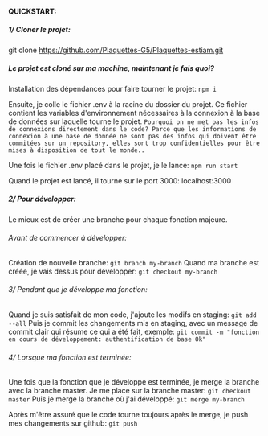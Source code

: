 

#### QUICKSTART:
##### 1/ Cloner le projet:
git clone https://github.com/Plaquettes-G5/Plaquettes-estiam.git

##### Le projet est cloné sur ma machine, maintenant je fais quoi?

Installation des dépendances pour faire tourner le projet:
`npm i`

Ensuite, je colle le fichier .env à la racine du dossier du projet.
Ce fichier contient les variables d'environnement nécessaires à la connexion à la base de données sur laquelle tourne le projet.
`Pourquoi on ne met pas les infos de connexions directement dans le code? Parce que les informations de connexion à une base de donnée ne sont pas des infos qui doivent être commitées sur un repository, elles sont trop confidentielles pour être mises à disposition de tout le monde..`

Une fois le fichier .env placé dans le projet, je le lance:
`npm run start`

Quand le projet est lancé, il tourne sur le port 3000: localhost:3000

##### 2/ Pour développer:

Le mieux est de créer une branche pour chaque fonction majeure.
###### Avant de commencer à développer:
Création de nouvelle branche:
`git branch my-branch`
Quand ma branche est créée, je vais dessus pour développer:
`git checkout my-branch`

###### 3/ Pendant que je développe ma fonction:

Quand je suis satisfait de mon code, j'ajoute les modifs en staging:
`git add --all`
Puis je commit les changements mis en staging, avec un message de commit clair qui résume ce qui a été fait, exemple:
`git commit -m "fonction en cours de développement: authentification de base Ok"`

###### 4/ Lorsque ma fonction est terminée:

Une fois que la fonction que je développe est terminée, je merge la branche avec la branche master.
Je me place sur la branche master:
`git checkout master`
Puis je merge la branche où j'ai développé:
`git merge my-branch`

Après m'être assuré que le code tourne toujours après le merge, je push mes changements sur github:
`git push`

